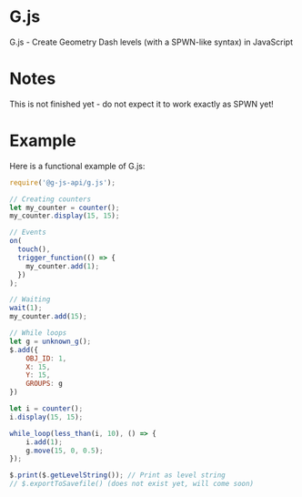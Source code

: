 # G.js
G.js - Create Geometry Dash levels (with a SPWN-like syntax) in JavaScript

# Notes
This is not finished yet - do not expect it to work exactly as SPWN yet!

# Example
Here is a functional example of G.js:
```js
require('@g-js-api/g.js');

// Creating counters
let my_counter = counter();
my_counter.display(15, 15);

// Events
on(
  touch(),
  trigger_function(() => {
    my_counter.add(1);
  })
);

// Waiting
wait(1);
my_counter.add(15);

// While loops
let g = unknown_g();
$.add({
	OBJ_ID: 1,
	X: 15,
	Y: 15,
	GROUPS: g
})

let i = counter();
i.display(15, 15);

while_loop(less_than(i, 10), () => {
    i.add(1);
	g.move(15, 0, 0.5);
});

$.print($.getLevelString()); // Print as level string
// $.exportToSavefile() (does not exist yet, will come soon)
```
